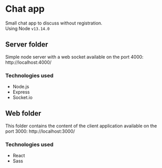 # Chat app 
Small chat app to discuss without registration.  
Using Node `v13.14.0`

## Server folder
Simple node server with a web socket available on the port 4000: http://localhost:4000/  

### Technologies used
* Node.js
* Express
* Socket.io

## Web folder
This folder contains the content of the client application available on the port 3000: http://localhost:3000/  

### Technologies used
* React
* Sass